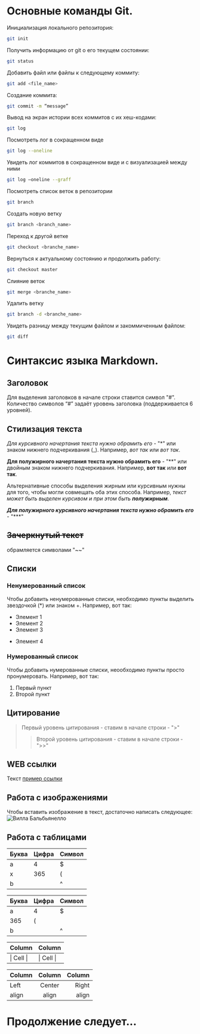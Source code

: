 # Основные команды Git.  
Инициализация локального репозитория:  
```sh  
git init  
```  
Получить информацию от git о его текущем состоянии:  
```sh  
git status  
```  
Добавить файл или файлы к следующему коммиту:  
```sh  
git add <file_name>  
```  
Cоздание коммита:  
```sh  
git commit -m “message”  
```  
Вывод на экран истории всех коммитов с их хеш-кодами:  
```sh  
git log  
```  
Посмотреть лог в сокращенном виде  
```sh  
git log --oneline  
```  
Увидеть лог коммитов в сокращенном виде и с визуализацией между ними  
```sh  
git log –oneline --graff  
``` 
Посмотреть список веток в репозитории   
```sh 
git branch     
``` 
Создать новую ветку   
```sh 
git branch <branch_name>   
``` 
Переход к другой ветке   
```sh 
git checkout <branche_name>   
``` 
Вернуться к актуальному состоянию и продолжить работу:  
```sh  
git checkout master  
```  
Слияние веток  
```sh  
git merge <branche_name>   
```  
Удалить ветку   
```sh 
git branch -d <branche_name>  
``` 
Увидеть разницу между текущим файлом и закоммиченным файлом:  
```sh  
git diff  
```
# Синтаксис языка Markdown. 
## Заголовок 
Для выделения заголовков в начале строки ставится символ "#". Количество символов “#” задаёт уровень заголовка (поддерживается 6 уровней). 
## Стилизация текста 
*Для курсивного начертания текста нужно обрамить его* - "*" или знаком нижнего подчеркивания (_). Например, *вот так* или _вот так_. 

**Для полужирного начертания текста нужно обрамить его** - "**" или двойным знаком нижнего подчеркивания. Например, **вот так** или __вот так__. 

Альтернативные способы выделения жирным или курсивным нужны для того, чтобы могли совмещать оба этих способа. Например, _текст может быть выделен курсивом и при этом быть **полужирным**_.  

***Для полужирного курсивного начертания текста нужно обрамить его*** - "***" 
## ~~Зачеркнутый текст~~ 
обрамляется символами "~~" 
## Списки 
### Ненумерованный список 
Чтобы добавить ненумерованные списки, необходимо пункты выделить звездочкой (*) или знаком +. Например, вот так: 
* Элемент 1 
* Элемент 2 
* Элемент 3 
+ Элемент 4 
### Нумерованный список 
Чтобы добавить нумерованные списки, неообходимо пункты просто пронумеровать. Например, вот так: 
1. Первый пункт 
2. Второй пункт  
## Цитирование  
> Первый уровень цитирования - ставим в начале строки - ">"  
>> Второй уровень цитирования - ставим в начале строки - ">>"   
## WEB ссылки 
Текст [пример ссылки](http.example.com "Всплывающая подсказка") 
## Работа с изображениями 
Чтобы вставить изображение в текст, достаточно написать следующее: 
![Вилла Бальбьянелло](Villa.jpg) 

## Работа с таблицами

Буква | Цифра | Символ
------ | ------|----------
a      | 4     | $
x      | 365    | (
b      |       | ^  

Буква|Цифра|Символ
---|---|---
a|4|$
 |365|(
b| |^  

Column | Column
------ | ------
\| Cell \|| \| Cell \|  

Сolumn | Column | Column
:----- | :----: | -----:
Left   | Center | Right
align  | align  | align

# Продолжение следует...
